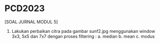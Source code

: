 # PCD2023
[SOAL JURNAL MODUL 5]
1. Lakukan perbaikan citra pada gambar sunf2.jpg menggunakan window 3x3, 5x5 dan 7x7 dengan proses filtering :
    a. median
    b. mean
    c. modus
